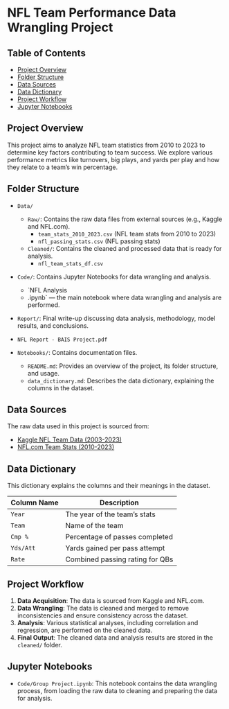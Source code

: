 # NFL Team Performance Data Wrangling Project

## Table of Contents
- [Project Overview](#project-overview)
- [Folder Structure](#folder-structure)
- [Data Sources](#data-sources)
- [Data Dictionary](#data-dictionary)
- [Project Workflow](#project-workflow)
- [Jupyter Notebooks](#jupyter-notebooks)

## Project Overview
This project aims to analyze NFL team statistics from 2010 to 2023 to determine key factors contributing to team success. We explore various performance metrics like turnovers, big plays, and yards per play and how they relate to a team’s win percentage.

## Folder Structure
- `Data/`
  - `Raw/`: Contains the raw data files from external sources (e.g., Kaggle and NFL.com).
    - `team_stats_2010_2023.csv` (NFL team stats from 2010 to 2023)
    - `nfl_passing_stats.csv` (NFL passing stats)
  - `Cleaned/`: Contains the cleaned and processed data that is ready for analysis.
    - `nfl_team_stats_df.csv`

- `Code/`: Contains Jupyter Notebooks for data wrangling and analysis.
  - `NFL Analysis
  - .ipynb` — the main notebook where data wrangling and analysis are performed.
    
-  `Report/`: Final write-up discussing data analysis, methodology, model results, and conclusions.
  -   `NFL Report - BAIS Project.pdf`
    
- `Notebooks/`: Contains documentation files.
  - `README.md`: Provides an overview of the project, its folder structure, and usage.
  - `data_dictionary.md`: Describes the data dictionary, explaining the columns in the dataset.

## Data Sources
The raw data used in this project is sourced from:
- [Kaggle NFL Team Data (2003-2023)](https://www.kaggle.com/datasets/nickcantalupa/nfl-team-data-2003-2023)
- [NFL.com Team Stats (2010-2023)](https://www.nfl.com/stats/team-stats/offense/passing/2010/reg/all)

## Data Dictionary

This dictionary explains the columns and their meanings in the dataset.

| Column Name        | Description                                               |
|--------------------|-----------------------------------------------------------|
| `Year`             | The year of the team’s stats                              |
| `Team`             | Name of the team                                          |
| `Cmp %`            | Percentage of passes completed                            |
| `Yds/Att`          | Yards gained per pass attempt                             |
| `Rate`             | Combined passing rating for QBs                           |

## Project Workflow
1. **Data Acquisition**: The data is sourced from Kaggle and NFL.com.
2. **Data Wrangling**: The data is cleaned and merged to remove inconsistencies and ensure consistency across the dataset.
3. **Analysis**: Various statistical analyses, including correlation and regression, are performed on the cleaned data.
4. **Final Output**: The cleaned data and analysis results are stored in the `cleaned/` folder.

## Jupyter Notebooks
- `Code/Group Project.ipynb`: This notebook contains the data wrangling process, from loading the raw data to cleaning and preparing the data for analysis.
